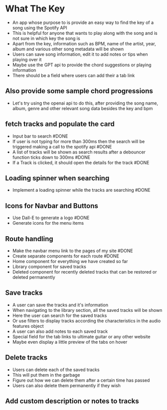 
# What The Key
- An app whose purpose to is provide an easy way to find the key of a song using the Spotify API
- This is helpful for anyone that wants to play along with the song and is not sure in which key the song is
- Apart from the key, information such as BPM, name of the artist, year, album and various other song metadata will be shown
- Users can save song information, edit it to add notes or tips when playing over it
- Maybe use the GPT api to provide the chord suggestions or playing information
- There should be a field where users can add their a tab link




## Also provide some sample chord progressions
- Let's try using the openai api to do this, after providing the song name, album, genre and other relevant song data besides the key and bpm


## fetch tracks and populate the card
- Input bar to search #DONE 
- If user is not typing for more than 300ms then the search will be triggered making a call to the spotify api #DONE  
- A list of tracks will be shown as search results after a debouncer function ticks down to 300ms #DONE 
- If a Track is clicked, it should open the details for the track #DONE 

## Loading spinner when searching
- Implement a loading spinner while the tracks are searching #DONE 

## Icons for Navbar and Buttons
- Use Dall-E to generate a logo #DONE
- Generate icons for the menu items 

## Route handling
- Make the navbar menu link to the pages of my site #DONE 
- Create separate components for each route #DONE 
- Home component for everything we have created so far
- Library component for saved tracks
- Deleted component for recently deleted tracks that can be restored or deleted permanently
## Save tracks
- A user can save the tracks and it's information
- When navigating to the library section, all the saved tracks will be shown
- Here the user can search for the saved tracks
- Or use filters to display tracks according the characteristics in the audio features object
- A user can also add notes to each saved track
- Special field for the tab links to ultimate guitar or any other website
- Maybe even display a little preview of the tabs on hover
## Delete tracks
- Users can delete each of the saved tracks
- This will put them in the garbage
- Figure out how we can delete them after a certain time has passed
- Users can also delete them permanently if they wish
## Add custom description or notes to tracks


